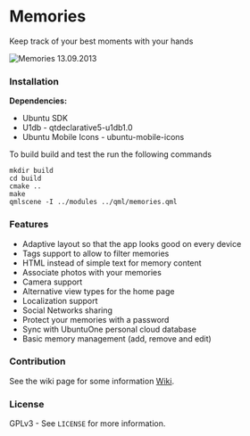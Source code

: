 # Memories #

Keep track of your best moments with your hands

![Memories 13.09.2013](https://raw.github.com/Mefrio/Memories/master/resources/gh-page/memories-13-09-2013.png)

### Installation ###

**Dependencies:**

 * Ubuntu SDK
 * U1db - qtdeclarative5-u1db1.0
 * Ubuntu Mobile Icons - ubuntu-mobile-icons

To build build and test the run the following commands
    
    mkdir build
    cd build
    cmake ..
    make
    qmlscene -I ../modules ../qml/memories.qml

### Features ###
 
 * Adaptive layout so that the app looks good on every device
 * Tags support to allow to filter memories
 * HTML instead of simple text for memory content
 * Associate photos with your memories
 * Camera support
 * Alternative view types for the home page
 * Localization support
 * Social Networks sharing
 * Protect your memories with a password
 * Sync with UbuntuOne personal cloud database
 * Basic memory management (add, remove and edit)

### Contribution ###

See the wiki page for some information [Wiki](https://github.com/Mefrio/Memories/wiki).

### License ###

GPLv3 - See `LICENSE` for more information.

